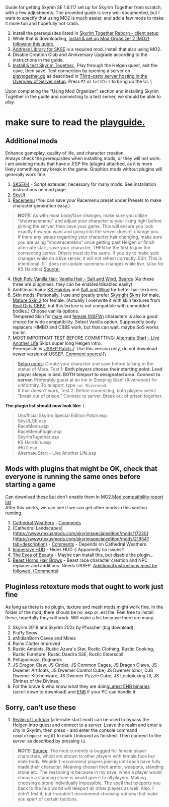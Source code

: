 Guide for getting Skyrim SE 1.6.117 set up for Skyrim Together from scratch, with a few adjustments. The provided guide is very well documented, but I want to specify that using MO2 is much easier, and add a few mods to make it more fun and hopefully not crash.

1. Install the prerequisites listed in [Skyrim Together Reborn - client setup](https://wiki.tiltedphoques.com/tilted-online/guides/client-setup)
2. While that is downloading, [install & set up Mod Organizer 2 (MO2) following this guide.](https://wiki.tiltedphoques.com/tilted-online/guides/client-setup/using-modorganizer2-mo2/installing-modorganizer2/installating-the-mod-manager).
3. [Address Library for SKSE](https://wiki.tiltedphoques.com/tilted-online/guides/client-setup/using-modorganizer2-mo2/utilities) is a required mod. Install that also using MO2.
4. Disable Creation Club and Anniversary Upgrade according to the instructions in the guide.
5. [Install & test Skyrim Together.](https://wiki.tiltedphoques.com/tilted-online/guides/client-setup/using-modorganizer2-mo2/skyrim-together-reborn)\. Play through the Helgen quest, exit the cave, then save. Test connection by opening a server on [playtogether.gg](https:/playtogether.gg) as described in [Third-party server hosting in the Overview of Server setup](https://wiki.tiltedphoques.com/tilted-online/guides/server-guide). Press `F2` or `leftCtrl` to bring up the UI. \


Upon completing the "Using Mod Organizer" section and installing Skyrim Together in the guide and connecting to a test server, we should be able to play.

# make sure to read the [playguide.](https://wiki.tiltedphoques.com/tilted-online/general-information/playguide)

## Additional mods
Enhance gameplay, quality of life, and character creation.\
Always check the prerequisites when installing mods, or they will not work.\
I am avoiding mods that have a .ESP file (plugin) attached, as it is more likely something may break in the game. Graphics mods without plugins will generally work fine. 
1. [SKSE64](https://www.nexusmods.com/skyrimspecialedition/mods/30379?tab=files) - Script extender, necessary for many mods. See installation instructions on mod page.
2. [SkyUI](https://www.nexusmods.com/skyrimspecialedition/mods/12604)
3. [Racemenu](https://www.nexusmods.com/skyrimspecialedition/mods/19080) (You can save your Racemenu preset under Presets to make character generation easy.)
> **_NOTE:_** As with most body/face changes, make sure you utilize "showracemenu" and adjust your character to your liking right before joining the server, then save your game. This will ensure you look exactly how you want and going into the server doesn't change you. If there any issues regarding your character hair changing, make sure you are using "showracemenu" once getting past Helgen or finish alternate start, save your character, THEN be the first to join the connecting server. Others must do the same. If you try to make said changes while on a live server, it will not reflect correctly. Edit: This is intentional. ST does not update racemenu changes while live. (also for KS Hairdos) [Source:](https://github.com/tiltedphoques/Mod-Compatibility/issues/34)
4. [High Poly Vanilla Hair](https://www.nexusmods.com/skyrimspecialedition/mods/41863), [Vanilla Hair - Salt and Wind](https://www.nexusmods.com/skyrimspecialedition/mods/45147), [Beards](https://www.nexusmods.com/skyrimspecialedition/mods/1067) (As these three are pluginless, they can be enabled/disabled easily)
5. Additional hairs: [KS Hairdos](https://www.nexusmods.com/skyrimspecialedition/mods/6817) and [Salt and Wind](https://www.nexusmods.com/skyrimspecialedition/mods/16582?tab=files) for better hair textures.
6. Skin mods: Personally, I use snd greatly prefer [Skysight Skins](https://www.nexusmods.com/skyrimspecialedition/mods/6580) for male, [Mature Skin 2](https://www.nexusmods.com/skyrimspecialedition/mods/26017?tab=description) for female. (Actually I overwrite it with skin textures from [Real Girls CBBE](https://www.nexusmods.com/skyrimspecialedition/mods/75065), but this texture is not compatible with unmodded bodies.) Choose vanilla options.\
   Tempered Skin for [male](https://www.nexusmods.com/skyrimspecialedition/mods/7902) and [female (NSFW)](https://www.nexusmods.com/skyrimspecialedition/mods/8505) characters is also a good choice for wide compatibility. Select Vanilla option.
   Supposedly body replacers HIMBO and CBBE work, but that can wait. maybe SoS works too lol.
6. MOST IMPORTANT TEST BEFORE COMMITTING: 
[Alternate Start - Live Another Life](https://www.nexusmods.com/skyrimspecialedition/mods/272) Skips super long Helgen intro.\
Prerequisite is [USSEP Patch 7](https://www.nexusmods.com/skyrimspecialedition/mods/266?tab=files&file_id=209150). Use this version only, do not download newer version of USSEP. [Comment source](https://github.com/tiltedphoques/Mod-Compatibility/issues/7#issuecomment-1185771114))]\
> [Setup notes](https://github.com/tiltedphoques/Mod-Compatibility/issues/8):
> Create your character and save before talking to the statue of Mara. 
> Test 1: **Both players choose their starting point. Lead player sleeps in bed. BOTH teleport to designated area. Connect to server.** Preferably guest at an inn in Sleeping Giant (Riverwood) for uniformity. To teleport, type `coc Riverwood`.\
> If that doesn't work, Test 2: Before connecting, both players select "break out of prison." Connetc to server. Break out of prison together.

**The plugin list should now look like:** \
>Unofficial Skyrim Special Edition Patch.esp\
SkyUI_SE.esp\
RaceMenu.esp\
RaceMenuPlugin.esp\
SkyrimTogether.esp\
KS Hairdo's.esp\
iHUD.esp\
Alternate Start - Live Another Life.esp

## Mods with plugins that might be OK, check that everyone is running the same ones before starting a game

Can download these but don't enable them in MO2.[Mod compatibility report list](https://github.com/tiltedphoques/Mod-Compatibility/issues?page=2&q=is%3Aissue+is%3Aopen+sort%3Areactions-%2B1-desc)\
After this works, we can see if we can get other mods in this section running.

1. [Cathedral Weathers](https://www.nexusmods.com/skyrimspecialedition/mods/17230](https://www.nexusmods.com/skyrimspecialedition/mods/24791?tab=description)) - [Comments](https://github.com/tiltedphoques/Mod-Compatibility/issues/167)
2. [Cathedral Landscapes](https://www.nexusmods.com/skyrimspecialedition/mods/17230](https://www.nexusmods.com/skyrimspecialedition/mods/21954?tab=description) - [Comments](https://github.com/tiltedphoques/Mod-Compatibility/issues/168) - Depends on Cathedral Weathers
3. [Immersive HUD](https://www.nexusmods.com/skyrimspecialedition/mods/12440) - Hides HUD :) Apparently no issues?
4. [The Eyes of Beauty](https://www.nexusmods.com/skyrimspecialedition/mods/16185) - Maybe can install this, but disable the plugin... 
5. [Beast Horns Hair Brows](https://www.nexusmods.com/skyrimspecialedition/mods/38480) - Beast race character creation and NPC replacer and additions. Needs USSEP. [Additional instructions must be followed. (Comments)](https://github.com/tiltedphoques/Mod-Compatibility/issues/26)



## Pluginless retexture mods that ought to work just fine
As long as there is no plugin, texture and mesh mods might work fine. In the folder of the mod, there should be no .esp or .esl file. Feel free to install these, hopefully they will work. Will make a list because there are many.
1. Skyrim 2018 and Skyrim 202x by Pfuscher (big download)
2. Fluffy Snow
3. aMidianBorn Caves and Mines
4. Ruins Clutter Improved
5. Rustic Amulets, Rustic Azura's Star, Rustic Clothing, Rustic Cooking, Rustic Furniture, Rustic Daedra SSE, Rustic Elderscoll
6. Peltapalooza, Rugnarok
7. JS Dragon Claw, JS Circlet, JS Common Cages, JS Dragon Claws, JS Dwemer Artifcats, JS Dwemer Control Cube, JS Dwemer Ichor, DJS Dwemer Kitchenware, JS Dwemer Puzzle Cube, JS Lockpicking UI, JS Shrines of the Divines, 
8. For the brave & who know what they are doing[Latest ENB binaries](http://enbdev.com/mod_tesskyrimse_v0502.htm) (scroll down to download) and [ENB]() if your PC can handle it.


## Sorry, can't use these
1. [Realm of Lorkhan](https://www.nexusmods.com/skyrimspecialedition/mods/18223) (alternate start mod) can be used to bypass the Helgen intro quest and connect to a server. Leave the realm and enter a city in Skyrim, then press `~` and enter the console command  `completequest mq101` to mark Unbound as finished. Then connect to the server as described by pressing `F2`.
> **_NOTE:_** [Source](https://github.com/tiltedphoques/Mod-Compatibility/issues/78): The mod currently is bugged for female player characters, which are shown to other players with female face but male body. Wouldn't recommend players joining until each have fully made their character. Meaning chosen their armor, weapons, standing stone etc. The reasoning is because in my save, when a player would choose a standing stone is would give it to all players. Making choosing a stone individually impossible. The spell that teleports you back to the hub world will teleport all other players as well. Also, I didn't test it, but I wouldn't recommend choosing options that make you apart of certain factions. 
